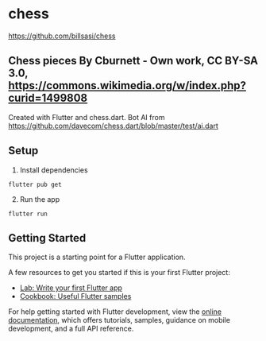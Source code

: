 # chess
 https://github.com/billsasi/chess

## Chess pieces By Cburnett - Own work, CC BY-SA 3.0, https://commons.wikimedia.org/w/index.php?curid=1499808

Created with Flutter and chess.dart. Bot AI from https://github.com/davecom/chess.dart/blob/master/test/ai.dart

## Setup
1. Install dependencies
```
flutter pub get
```
2. Run the app
```
flutter run
```

## Getting Started

This project is a starting point for a Flutter application.

A few resources to get you started if this is your first Flutter project:

- [Lab: Write your first Flutter app](https://docs.flutter.dev/get-started/codelab)
- [Cookbook: Useful Flutter samples](https://docs.flutter.dev/cookbook)

For help getting started with Flutter development, view the
[online documentation](https://docs.flutter.dev/), which offers tutorials,
samples, guidance on mobile development, and a full API reference.
